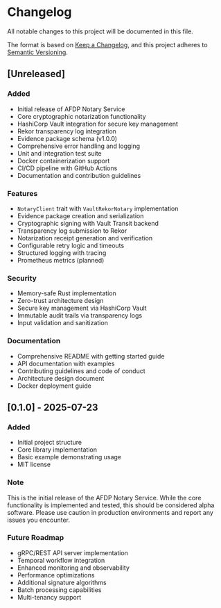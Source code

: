 # Changelog

All notable changes to this project will be documented in this file.

The format is based on [Keep a Changelog](https://keepachangelog.com/en/1.0.0/),
and this project adheres to [Semantic Versioning](https://semver.org/spec/v2.0.0.html).

## [Unreleased]

### Added
- Initial release of AFDP Notary Service
- Core cryptographic notarization functionality
- HashiCorp Vault integration for secure key management
- Rekor transparency log integration
- Evidence package schema (v1.0.0)
- Comprehensive error handling and logging
- Unit and integration test suite
- Docker containerization support
- CI/CD pipeline with GitHub Actions
- Documentation and contribution guidelines

### Features
- `NotaryClient` trait with `VaultRekorNotary` implementation
- Evidence package creation and serialization
- Cryptographic signing with Vault Transit backend
- Transparency log submission to Rekor
- Notarization receipt generation and verification
- Configurable retry logic and timeouts
- Structured logging with tracing
- Prometheus metrics (planned)

### Security
- Memory-safe Rust implementation
- Zero-trust architecture design
- Secure key management via HashiCorp Vault
- Immutable audit trails via transparency logs
- Input validation and sanitization

### Documentation
- Comprehensive README with getting started guide
- API documentation with examples
- Contributing guidelines and code of conduct
- Architecture design document
- Docker deployment guide

## [0.1.0] - 2025-07-23

### Added
- Initial project structure
- Core library implementation
- Basic example demonstrating usage
- MIT license

### Note
This is the initial release of the AFDP Notary Service. While the core functionality is implemented and tested, this should be considered alpha software. Please use caution in production environments and report any issues you encounter.

### Future Roadmap
- gRPC/REST API server implementation
- Temporal workflow integration
- Enhanced monitoring and observability
- Performance optimizations
- Additional signature algorithms
- Batch processing capabilities
- Multi-tenancy support